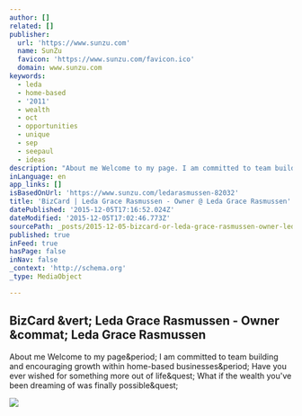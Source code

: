 ```yaml
---
author: []
related: []
publisher:
  url: 'https://www.sunzu.com'
  name: SunZu
  favicon: 'https://www.sunzu.com/favicon.ico'
  domain: www.sunzu.com
keywords:
  - leda
  - home-based
  - '2011'
  - wealth
  - oct
  - opportunities
  - unique
  - sep
  - seepaul
  - ideas
description: "About me Welcome to my page. I am committed to team building and encouraging growth within home-based businesses. Have you ever wished for something more out of life? What if the wealth you've been dreaming of was finally possible?"
inLanguage: en
app_links: []
isBasedOnUrl: 'https://www.sunzu.com/ledarasmussen-82032'
title: 'BizCard | Leda Grace Rasmussen - Owner @ Leda Grace Rasmussen'
datePublished: '2015-12-05T17:16:52.024Z'
dateModified: '2015-12-05T17:02:46.773Z'
sourcePath: _posts/2015-12-05-bizcard-or-leda-grace-rasmussen-owner-leda-grace-rasmusse.md
published: true
inFeed: true
hasPage: false
inNav: false
_context: 'http://schema.org'
_type: MediaObject

---
```

<article style=""><h1>BizCard &amp;vert; Leda Grace Rasmussen - Owner &amp;commat; Leda Grace Rasmussen</h1><p>About me Welcome to my page&amp;period; I am committed to team building and encouraging growth within home-based businesses&amp;period; Have you ever wished for something more out of life&amp;quest; What if the wealth you've been dreaming of was finally possible&amp;quest;</p><img src="https://53077f79f9186a4c3655-ed296c5f6b6631ceb800b5287f18673f.ssl.cf3.rackcdn.com/125-e8f9d53defcc3772ac37418dea07538e.jpg" /></article>
